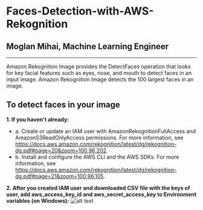 # Faces-Detection-with-AWS-Rekognition
## Moglan Mihai, Machine Learning Engineer
------
Amazon Rekognition Image provides the DetectFaces operation that looks for key facial features such as eyes, nose, and mouth to detect faces in an input image. Amazon Rekognition Image detects the 100 largest faces in an image.

## To detect faces in your image
__1. If you haven't already:__

  * a. Create or update an IAM user with AmazonRekognitionFullAccess and AmazonS3ReadOnlyAccess permissions. For more information, see https://docs.aws.amazon.com/rekognition/latest/dg/rekognition-dg.pdf#page=20&zoom=100,96,202.
  * b. Install and configure the AWS CLI and the AWS SDKs. For more information, see https://docs.aws.amazon.com/rekognition/latest/dg/rekognition-dg.pdf#page=21&zoom=100,96,105.

__2. After you created IAM user and downloaded CSV file with the keys of user, add aws_access_key_id and aws_secret_access_key to Environment variables (on Windows):__
![alt text](http://url/to/img.png)


